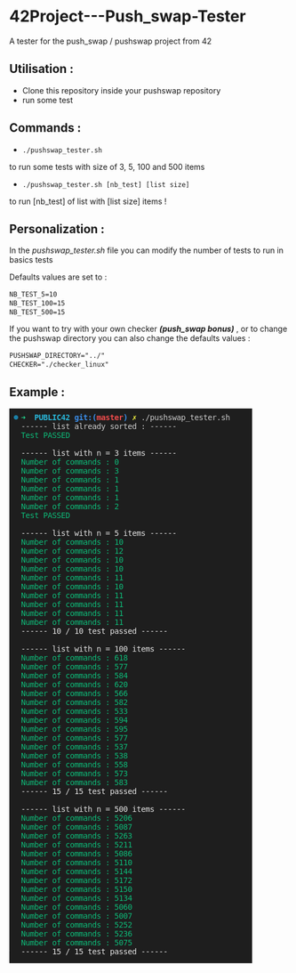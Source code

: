 # 42Project---Push_swap-Tester
A tester for the push_swap / pushswap project from 42

## Utilisation :

- Clone this repository inside your pushswap repository
- run some test

## Commands :

- `./pushswap_tester.sh` 

to run some tests with size of 3, 5, 100 and 500 items

- `./pushswap_tester.sh [nb_test] [list size]`

to run [nb_test] of list with [list size] items !

## Personalization :

In the *pushswap_tester.sh* file you can modify the number of tests to run in basics tests

Defaults values are set to :

```
NB_TEST_5=10
NB_TEST_100=15
NB_TEST_500=15
```

If you want to try with your own checker ***(push_swap bonus)*** , or to change the pushswap directory you can also change the defaults values :

```
PUSHSWAP_DIRECTORY="../"
CHECKER="./checker_linux"
```

## Example :

![example](https://github.com/anonylouis/42Project---Push_swap-Tester/blob/master/example.png)
